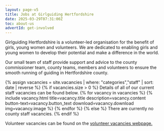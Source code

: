 ```yaml
---
layout: page-v5
title: Jobs at Girlguiding Hertfordshire
date: 2025-03-29T07:31:00Z
toc: about-us
advertId: get-involved
---
```

Girlguiding Hertfordshire is a volunteer-led organisation for the benefit of girls, young women and volunteers. We are dedicated to enabling girls and young women to develop their potential and make a difference in the world.

Our small team of staff provide support and advice to the county commissioner team, county teams, members and volunteers to ensure the smooth running of guiding in Hertfordshire county.

{% assign vacancies = site.vacancies | where: "categories","staff" | sort: date | reverse %}
{% if vacancies.size > 0 %}
Details of all of our current staff vacancies can be found below.
{% for vacancy in vacancies %}
{% include vacancy.html title=vacancy.title description=vacancy.content button-text=vacancy.button_text download=vacancy.download img=vacancy.image %}
{% endfor %}
{% else %}
There are currently no county staff vacancies.
{% endif %}

Volunteer vacancies can be found on the [volunteer vacancies webpage.](/get-involved/vacancies/)
